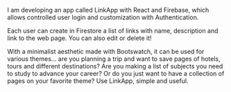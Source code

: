 I am developing an app called LinkApp with React and Firebase, which allows controlled user login and customization with Authentication.

Each user can create in Firestore a list of links with name, description and link to the web page. You can also edit or delete it!

With a minimalist aesthetic made with Bootswatch, it can be used for various themes... are you planning a trip and want to save pages of hotels, tours and different destinations? Are you making a list of subjects you need to study to advance your career? Or do you just want to have a collection of pages on your favorite theme? Use LinkApp, simple and useful.

